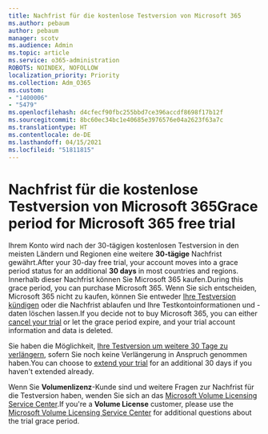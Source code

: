 ```yaml
---
title: Nachfrist für die kostenlose Testversion von Microsoft 365
ms.author: pebaum
author: pebaum
manager: scotv
ms.audience: Admin
ms.topic: article
ms.service: o365-administration
ROBOTS: NOINDEX, NOFOLLOW
localization_priority: Priority
ms.collection: Adm_O365
ms.custom:
- "1400006"
- "5479"
ms.openlocfilehash: d4cfecf90fbc255bbd7ce396accdf8698f17b12f
ms.sourcegitcommit: 8bc60ec34bc1e40685e3976576e04a2623f63a7c
ms.translationtype: HT
ms.contentlocale: de-DE
ms.lasthandoff: 04/15/2021
ms.locfileid: "51811815"
---
```

# <a name="grace-period-for-microsoft-365-free-trial"></a><span data-ttu-id="b0357-102">Nachfrist für die kostenlose Testversion von Microsoft 365</span><span class="sxs-lookup"><span data-stu-id="b0357-102">Grace period for Microsoft 365 free trial</span></span>

<span data-ttu-id="b0357-103">Ihrem Konto wird nach der 30-tägigen ﻿kostenlosen Testversion in den meisten Ländern und Regionen eine weitere **30-tägige** Nachfrist gewährt.</span><span class="sxs-lookup"><span data-stu-id="b0357-103">After your 30-day free trial, your account moves into a grace period status for an additional **30 days** in most countries and regions.</span></span> <span data-ttu-id="b0357-104">Innerhalb dieser Nachfrist können Sie Microsoft 365 kaufen.</span><span class="sxs-lookup"><span data-stu-id="b0357-104">During this grace period, you can purchase Microsoft 365.</span></span> <span data-ttu-id="b0357-105">Wenn Sie sich entscheiden, Microsoft 365 nicht zu kaufen, können Sie entweder [Ihre Testversion kündigen](https://docs.microsoft.com/microsoft-365/commerce/subscriptions/cancel-your-subscription?view=o365-worldwide) oder die Nachfrist ablaufen und Ihre Testkontoinformationen und -daten löschen lassen.</span><span class="sxs-lookup"><span data-stu-id="b0357-105">If you decide not to buy Microsoft 365, you can either [cancel your trial](https://docs.microsoft.com/microsoft-365/commerce/subscriptions/cancel-your-subscription?view=o365-worldwide) or let the grace period expire, and your trial account information and data is deleted.</span></span>

<span data-ttu-id="b0357-106">Sie haben die Möglichkeit, [Ihre Testversion um weitere 30 Tage zu verlängern](https://docs.microsoft.com/microsoft-365/commerce/extend-your-trial), sofern Sie noch keine Verlängerung in Anspruch genommen haben.</span><span class="sxs-lookup"><span data-stu-id="b0357-106">You can choose to [extend your trial](https://docs.microsoft.com/microsoft-365/commerce/extend-your-trial) for an additional 30 days if you haven't extended already.</span></span>

<span data-ttu-id="b0357-107">Wenn Sie **Volumenlizenz**-Kunde sind und weitere Fragen zur Nachfrist für die Testversion haben, wenden Sie sich an das [Microsoft Volume Licensing Service Center](https://support.microsoft.com/help/4471406/how-to-contact-the-microsoft-volume-licensing-service-center).</span><span class="sxs-lookup"><span data-stu-id="b0357-107">If you're a **Volume License** customer, please use the [Microsoft Volume Licensing Service Center](https://support.microsoft.com/help/4471406/how-to-contact-the-microsoft-volume-licensing-service-center) for additional questions about the trial grace period.</span></span>
